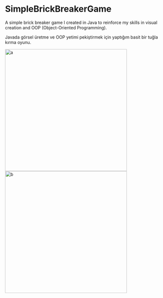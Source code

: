 ﻿# SimpleBrickBreakerGame

A simple brick breaker game I created in Java to reinforce my skills in visual creation and OOP (Object-Oriented Programming).

Javada görsel üretme ve OOP yetimi pekiştirmek için yaptığım basit bir tuğla kırma oyunu.

<img src="https://github.com/user-attachments/assets/4781197e-0dcd-4a0b-8080-2340cb070d20" alt="a" width="400"/>

<img src="https://github.com/user-attachments/assets/85a586a5-b2f4-4735-8150-74caf9ace38a" alt="b" width="400"/>
